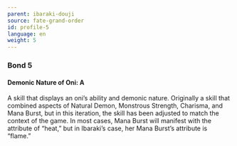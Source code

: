 ```yaml
---
parent: ibaraki-douji
source: fate-grand-order
id: profile-5
language: en
weight: 5
---
```


### Bond 5

#### Demonic Nature of Oni: A

A skill that displays an oni’s ability and demonic nature.
Originally a skill that combined aspects of Natural Demon, Monstrous Strength, Charisma, and Mana Burst, but in this iteration, the skill has been adjusted to match the context of the game.
In most cases, Mana Burst will manifest with the attribute of “heat,” but in Ibaraki’s case, her Mana Burst’s attribute is “flame.”

